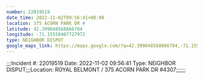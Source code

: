 ```yaml
---
number: 22019519
date_time: 2022-11-02T09:56:41+00:00
location: 375 ACORN PARK DR #
latitude: 42.399048568866704
longitude: -71.15550407727972
type: NEIGHBOR DISPUT
google_maps_link: https://maps.google.com/?q=42.399048568866704,-71.15550407727972
---
```


;;;Incident #: 22019519  Date: 2022-11-02 09:56:41   Type: NEIGHBOR DISPUT;;;Location: ROYAL BELMONT / 375 ACORN PARK DR #4307;;;;;;
